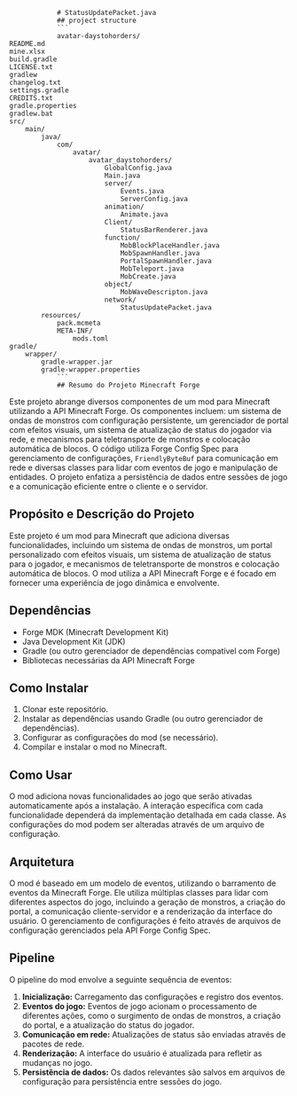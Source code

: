 
                # StatusUpdatePacket.java                
                ## project structure
                ```                    
                avatar-daystohorders/
    README.md
    mine.xlsx
    build.gradle
    LICENSE.txt
    gradlew
    changelog.txt
    settings.gradle
    CREDITS.txt
    gradle.properties
    gradlew.bat
    src/
        main/
            java/
                com/
                    avatar/
                        avatar_daystohorders/
                            GlobalConfig.java
                            Main.java
                            server/
                                Events.java
                                ServerConfig.java
                            animation/
                                Animate.java
                            Client/
                                StatusBarRenderer.java
                            function/
                                MobBlockPlaceHandler.java
                                MobSpawnHandler.java
                                PortalSpawnHandler.java
                                MobTeleport.java
                                MobCreate.java
                            object/
                                MobWaveDescripton.java
                            network/
                                StatusUpdatePacket.java
            resources/
                pack.mcmeta
                META-INF/
                    mods.toml
    gradle/
        wrapper/
            gradle-wrapper.jar
            gradle-wrapper.properties                
                ```
                ## Resumo do Projeto Minecraft Forge

Este projeto abrange diversos componentes de um mod para Minecraft utilizando a API Minecraft Forge.  Os componentes incluem:  um sistema de ondas de monstros com configuração persistente, um gerenciador de portal com efeitos visuais, um sistema de atualização de status do jogador via rede,  e mecanismos para teletransporte de monstros e colocação automática de blocos. O código utiliza Forge Config Spec para gerenciamento de configurações, `FriendlyByteBuf` para comunicação em rede e diversas classes para lidar com eventos de jogo e manipulação de entidades.  O projeto enfatiza a persistência de dados entre sessões de jogo e a comunicação eficiente entre o cliente e o servidor.
## Propósito e Descrição do Projeto

Este projeto é um mod para Minecraft que adiciona diversas funcionalidades, incluindo um sistema de ondas de monstros, um portal personalizado com efeitos visuais, um sistema de atualização de status para o jogador, e mecanismos de teletransporte de monstros e colocação automática de blocos.  O mod utiliza a API Minecraft Forge e é focado em fornecer uma experiência de jogo dinâmica e envolvente.

## Dependências

* Forge MDK (Minecraft Development Kit)
* Java Development Kit (JDK)
* Gradle (ou outro gerenciador de dependências compatível com Forge)
* Bibliotecas necessárias da API Minecraft Forge


## Como Instalar

1. Clonar este repositório.
2. Instalar as dependências usando Gradle (ou outro gerenciador de dependências).
3. Configurar as configurações do mod (se necessário).
4. Compilar e instalar o mod no Minecraft.

## Como Usar

O mod adiciona novas funcionalidades ao jogo que serão ativadas automaticamente após a instalação. A interação específica com cada funcionalidade dependerá da implementação detalhada em cada classe. As configurações do mod podem ser alteradas através de um arquivo de configuração.

## Arquitetura

O mod é baseado em um modelo de eventos, utilizando o barramento de eventos da Minecraft Forge.  Ele utiliza múltiplas classes para lidar com diferentes aspectos do jogo, incluindo a geração de monstros, a criação do portal, a comunicação cliente-servidor e a renderização da interface do usuário.  O gerenciamento de configurações é feito através de arquivos de configuração gerenciados pela API Forge Config Spec.

## Pipeline

O pipeline do mod envolve a seguinte sequência de eventos:

1. **Inicialização:** Carregamento das configurações e registro dos eventos.
2. **Eventos do jogo:**  Eventos de jogo acionam o processamento de diferentes ações, como o surgimento de ondas de monstros, a criação do portal, e a atualização do status do jogador.
3. **Comunicação em rede:**  Atualizações de status são enviadas através de pacotes de rede.
4. **Renderização:** A interface do usuário é atualizada para refletir as mudanças no jogo.
5. **Persistência de dados:** Os dados relevantes são salvos em arquivos de configuração para persistência entre sessões do jogo.

                
                